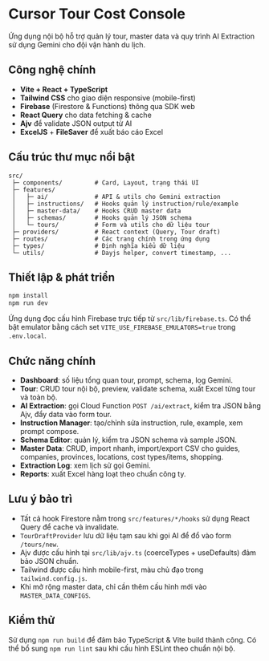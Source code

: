 # Cursor Tour Cost Console

Ứng dụng nội bộ hỗ trợ quản lý tour, master data và quy trình AI Extraction sử dụng Gemini cho đội vận hành du lịch.

## Công nghệ chính

- **Vite + React + TypeScript**
- **Tailwind CSS** cho giao diện responsive (mobile-first)
- **Firebase** (Firestore & Functions) thông qua SDK web
- **React Query** cho data fetching & cache
- **Ajv** để validate JSON output từ AI
- **ExcelJS** + **FileSaver** để xuất báo cáo Excel

## Cấu trúc thư mục nổi bật

```
src/
 ├─ components/         # Card, Layout, trạng thái UI
 ├─ features/
 │   ├─ ai/             # API & utils cho Gemini extraction
 │   ├─ instructions/   # Hooks quản lý instruction/rule/example
 │   ├─ master-data/    # Hooks CRUD master data
 │   ├─ schemas/        # Hooks quản lý JSON schema
 │   └─ tours/          # Form và utils cho dữ liệu tour
 ├─ providers/          # React context (Query, Tour draft)
 ├─ routes/             # Các trang chính trong ứng dụng
 ├─ types/              # Định nghĩa kiểu dữ liệu
 └─ utils/              # Dayjs helper, convert timestamp, ...
```

## Thiết lập & phát triển

```bash
npm install
npm run dev
```

Ứng dụng đọc cấu hình Firebase trực tiếp từ `src/lib/firebase.ts`. Có thể bật emulator bằng cách set `VITE_USE_FIREBASE_EMULATORS=true` trong `.env.local`.

## Chức năng chính

- **Dashboard**: số liệu tổng quan tour, prompt, schema, log Gemini.
- **Tour**: CRUD tour nội bộ, preview, validate schema, xuất Excel từng tour và toàn bộ.
- **AI Extraction**: gọi Cloud Function `POST /ai/extract`, kiểm tra JSON bằng Ajv, đẩy data vào form tour.
- **Instruction Manager**: tạo/chỉnh sửa instruction, rule, example, xem prompt compose.
- **Schema Editor**: quản lý, kiểm tra JSON schema và sample JSON.
- **Master Data**: CRUD, import nhanh, import/export CSV cho guides, companies, provinces, locations, cost types/items, shopping.
- **Extraction Log**: xem lịch sử gọi Gemini.
- **Reports**: xuất Excel hàng loạt theo chuẩn công ty.

## Lưu ý bảo trì

- Tất cả hook Firestore nằm trong `src/features/*/hooks` sử dụng React Query để cache và invalidate.
- `TourDraftProvider` lưu dữ liệu tạm sau khi gọi AI để đổ vào form `/tours/new`.
- Ajv được cấu hình tại `src/lib/ajv.ts` (coerceTypes + useDefaults) đảm bảo JSON chuẩn.
- Tailwind được cấu hình mobile-first, màu chủ đạo trong `tailwind.config.js`.
- Khi mở rộng master data, chỉ cần thêm cấu hình mới vào `MASTER_DATA_CONFIGS`.

## Kiểm thử

Sử dụng `npm run build` để đảm bảo TypeScript & Vite build thành công. Có thể bổ sung `npm run lint` sau khi cấu hình ESLint theo chuẩn nội bộ.
